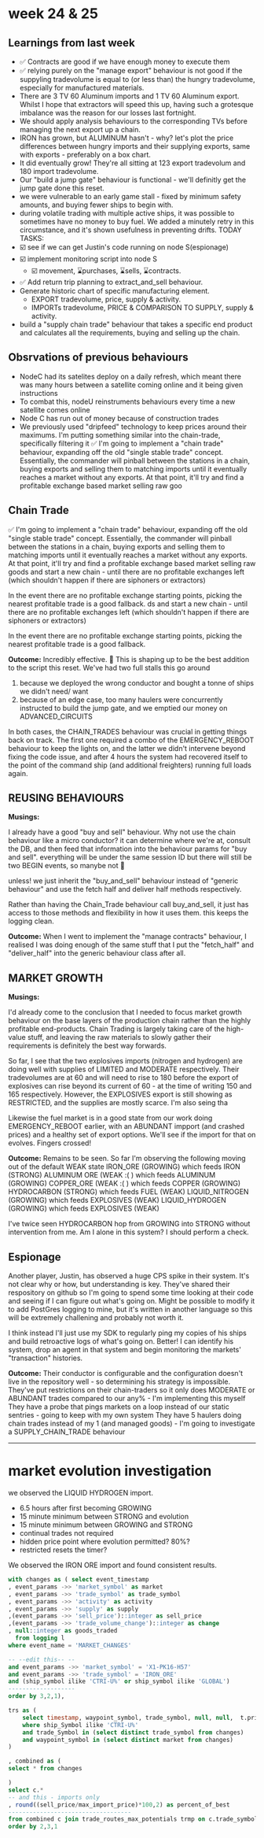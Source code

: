 
# week 24 & 25

## Learnings from last week
* ✅ Contracts are good if we have enough money to execute them
* ✅ relying purely on the "manage export" behaviour is not good if the suppyling tradevolume is equal to (or less than) the hungry tradevolume, especially for manufactured materials. 
 * There are 3 TV 60 Aluminum imports and 1 TV 60 Aluminum export. Whilst I hope that extractors will speed this up, having such a grotesque imbalance was the reason for our losses last fortnight.
 * We should apply analysis behaviours to the corresponding TVs before managing the next export up a chain.
 * IRON has grown, but ALUMINUM hasn't - why? let's plot the price differences between  hungry imports and their supplying exports, same with exports - preferably on a box chart.
  * It did eventually grow! They're all sitting at 123 export tradevolum and 180 import tradevolume.
*  Our "build a jump gate" behaviour is functional - we'll definitly get the jump gate done this reset.
* we were vulnerable to an early game stall - fixed by minimum safety amounts, and buying fewer ships to begin with.
* during volatile trading with multiple active ships, it was possible to sometimes have no money to buy fuel. We added a minutely retry in this circumstance, and it's shown usefulness in preventing drifts.
TODAY TASKS:
* ☑️ see if we can get Justin's code running on node S(espionage)
* ☑️ implement monitoring script into node S
  * ☑️ movement, ⌛purchases, ⌛sells, ⌛contracts.
* ✅ Add return trip planning to extract_and_sell behaviour.
* Generate historic chart of specific manufacturing element.
  * EXPORT tradevolume, price, supply & activity.
  * IMPORTs tradevolume, PRICE & COMPARISON TO SUPPLY, supply & activity.
* build a "supply chain trade" behaviour that takes a specific end product and calculates all the requirements, buying and selling up the chain.

## Obsrvations of previous behaviours

* NodeC had its satelites deploy on a daily refresh, which meant there was many hours between a satellite coming online and it being given instructions
 * To combat this, nodeU reinstruments behaviours every time a new satellite comes online 
* Node C has run out of money because of construction trades
* We previously used "dripfeed" technology to keep prices around their maximums. I'm putting something similar into the chain-trade, specifically filtering it 
✅ I'm going to implement a "chain trade" behaviour, expanding off the old "single stable trade" concept. Essentially, the commander will pinball between the stations in a chain, buying exports and selling them to matching imports until it eventually reaches a market without any exports. At that point, it'll try and find a profitable exchange based market selling raw goo

## Chain Trade
✅ I'm going to implement a "chain trade" behaviour, expanding off the old "single stable trade" concept. Essentially, the commander will pinball between the stations in a chain, buying exports and selling them to matching imports until it eventually reaches a market without any exports. At that point, it'll try and find a profitable exchange based market selling raw goods and start a new chain - until there are no profitable exchanges left (which shouldn't happen if there are siphoners or extractors)

In the event there are no profitable exchange starting points, picking the nearest profitable  trade is a good fallback. 
ds and start a new chain - until there are no profitable exchanges left (which shouldn't happen if there are siphoners or extractors)

In the event there are no profitable exchange starting points, picking the nearest profitable  trade is a good fallback. 

**Outcome:** Incredibly effective. 🥇
This is shaping up to be the best addition to the script this reset. We've had two full stalls this go around
1. because we deployed the wrong conductor and bought a tonne of ships we didn't need/ want
2. because of an edge case, too many haulers were concurrently instructed to build the jump gate, and we emptied our money on ADVANCED_CIRCUITS

In both cases, the CHAIN_TRADES behaviour was crucial in getting things back on track. The first one required a combo of the EMERGENCY_REBOOT behaviour to keep the lights on, and the latter we didn't intervene beyond fixing the code issue, and after 4 hours the system had recovered itself to the point of the command ship (and additional freighters) running full loads again.


## REUSING BEHAVIOURS
**Musings:**

I already have a good "buy and sell" behaviour. Why not use the chain behaviour like a micro conductor? it can determine where we're at, consult the DB, and then feed that information into the behaviour params for "buy and sell". everything will be under the same session ID but there will still be two BEGIN events, so manybe not :thinking:

unless!
we just inherit the "buy_and_sell" behaviour instead of "generic behaviour" and use the fetch half and deliver half methods respectively. 

Rather than having the Chain_Trade behaviour call buy_and_sell, it just has access to those methods and flexibility in how it uses them.
this keeps the logging clean.

**Outcome:**
When I went to implement the "manage contracts" behaviour, I realised I was doing enough of the same stuff that I put the "fetch_half" and "deliver_half" into the generic behaviour class after all.

## MARKET GROWTH
**Musings:**

I'd already come to the conclusion that I needed to focus market growth behaviour on the base layers of the production chain rather than the highly profitable end-products. Chain Trading is largely taking care of the high-value stuff, and leaving the raw materials to slowly gather their requirements is definitely the best way forwards.

So far, I see that the two explosives imports (nitrogen and hydrogen) are doing well with supplies of LIMITED and MODERATE respectively. Their tradevolumes are at 60 and will need to rise to 180 before the export of explosives can rise beyond its current of 60 - at the time of writing 150 and 165 respectively.
However, the EXPLOSIVES export is still showing as RESTRICTED, and the supplies are mostly scarce. I'm also seing tha

Likewise the fuel market is in a good state from our work doing EMERGENCY_REBOOT earlier, with an ABUNDANT impport (and crashed prices) and a healthy set of export options. 
We'll see if the import for that on evolves. Fingers crossed!

**Outcome:**
Remains to be seen.
So far I'm observing the following moving out of the default WEAK state
IRON_ORE (GROWING) which feeds IRON (STRONG)
ALUMINUM ORE (WEAK :( ) which feeds ALUMINUM (GROWING)
COPPER_ORE (WEAK :( ) which feeds COPPER (GROWING)
HYDROCARBON (STRONG) which feeds FUEL (WEAK)
LIQUID_NITROGEN (GROWING) which feeds EXPLOSIVES (WEAK)
LIQUID_HYDROGEN (GROWING) which feeds EXPLOSIVES (WEAK)

I've twice seen HYDROCARBON hop from GROWING into STRONG without intervention from me.
Am I alone in this system? I should perform a check.



## Espionage ##

Another player, Justin, has observed a huge CPS spike in their system. It's not clear why or how, but understanding is key.
They've shared their respository on github so I'm going to spend some time looking at their code and seeing if I can figure out what's going on.
Might be possible to modify it to add PostGres logging to mine, but it's written in another language so this will be extremely challening and probably not worth it.

I think instead I'll just use my SDK to regularly ping my copies of his ships and build retroactive logs of what's going on. Better! I can identify his system, drop an agent in that system and begin monitoring the markets' "transaction" histories.

**Outcome:**
Their conductor is configurable and the configuration doesn't live in the repository well - so determining his strategy is impossible.
They've put restrictions on their chain-traders so it only does MODERATE or ABUNDANT trades compared to our any% - I'm implementing this myself  
They have a probe that pings markets on a loop instead of our static sentries - going to keep with my own system
They have 5 haulers doing chain trades instead of my 1 (and managed goods) - I'm going to investigate a SUPPLY_CHAIN_TRADE behaviour



--- 

# market evolution investigation

we observed the LIQUID HYDROGEN import.

* 6.5 hours after first becoming GROWING
* 15 minute minimum between STRONG and evolution
* 15 minute minimum between GROWING and STRONG
* continual trades not required
* hidden price point where evolution permitted? 80%? 
* restricted resets the timer?

We observed the IRON ORE import and found consistent results.



```sql
with changes as ( select event_timestamp
, event_params ->> 'market_symbol' as market
, event_params ->> 'trade_symbol' as trade_symbol
, event_params ->> 'activity' as activity
, event_params ->> 'supply' as supply
,(event_params ->> 'sell_price')::integer as sell_price
,(event_params ->> 'trade_volume_change')::integer as change 
, null::integer as goods_traded
  from logging l 
where event_name = 'MARKET_CHANGES'

-- --edit this-- --
and event_params ->> 'market_symbol' = 'X1-PK16-H57'
and event_params ->> 'trade_symbol' = 'IRON_ORE'
and (ship_symbol ilike 'CTRI-U%' or ship_symbol ilike 'GLOBAL')
-------------------
order by 3,2,1),

trs as (
	select timestamp, waypoint_symbol, trade_symbol, null, null,  t.price_per_unit, null::integer , t.units  from transactions t
	where ship_Symbol ilike 'CTRI-U%'
	and trade_Symbol in (select distinct trade_symbol from changes)
	and waypoint_symbol in (select distinct market from changes)
)

, combined as (
select * from changes

)
select c.*
-- and this - imports only
, round((sell_price/max_import_price)*100,2) as percent_of_best 
-----------------------------------
from combined c join trade_routes_max_potentials trmp on c.trade_symbol = trmp.trade_symbol
order by 2,3,1
```
